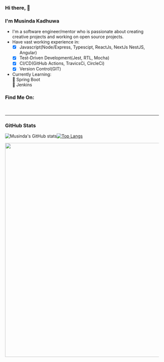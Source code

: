 ### Hi there, 👋
### I'm Musinda Kadhuwa

- I'm a software engineer/mentor who is passionate about creating creative projects and working on open source projects.
- Have vast working experience in:
  - [x] Javascript(Node/Express, Typescipt, ReactJs, NextJs NestJS, Angular) 
  - [x] Test-Driven Development(Jest, RTL, Mocha) 
  - [x] CI/CD(GitHub Actions, TravicsCi, CircleCi)
  - [x] Version Control(GIT)
- Currently Learning:<br>
  🌱 Spring Boot <br/>
  🌱 Jenkins

### Find Me On:


<a href="https://www.linkedin.com/in/kadhuwa-musinda-a39346123" target="blank"><i class="fa fa-linkedin fa-2x " style="color:"></i></a> &nbsp; &nbsp; <a href="https://dribbble.com/jkadhuwa" target="blank"><i class="fa fa-dribbble fa-2x " style="color:"></i></a>&nbsp; &nbsp; <a href="https://twitter.com/jkadhuwa" target="blank"><i class="fa fa-twitter fa-2x " style="color:"></i></a>


---

### GitHub Stats

![Musinda's GitHub stats](https://github-readme-stats.vercel.app/api?username=jkadhuwa&show_icons=true&theme=radical)[![Top Langs](https://github-readme-stats.vercel.app/api/top-langs/?username=jkadhuwa&langs_count=8)](https://github.com/jkadhuwa/github-readme-stats)</p>

<img src="https://github-readme-streak-stats.herokuapp.com?user=jkadhuwa&theme=jolly" width="700">
<!--
**Jkadhuwa/jkadhuwa** is a ✨ _special_ ✨ repository because its `README.md` (this file) appears on your GitHub profile.

Here are some ideas to get you started:

- 🔭 I’m currently working on ...
- 🌱 I’m currently learning ...
- 👯 I’m looking to collaborate on ...
- 🤔 I’m looking for help with ...
- 💬 Ask me about ...
- 📫 How to reach me: ...
- 😄 Pronouns: ...
- ⚡ Fun fact: ...
  -->
